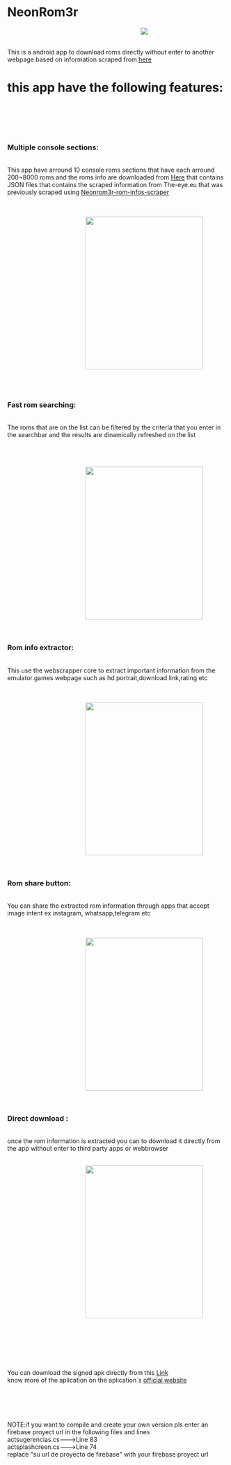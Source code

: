# NeonRom3r

<p align="center"><img src='https://gr3gorywolf.github.io/NeonRom3r/logolarge.png' style='margin-left:25%'/></p>
<br>This is a android app to download roms directly without enter to another webpage based on information scraped from <a href='https://the-eye.eu/public/rom/'>here</a> 
<h1> this app have the following features:</h1>
<br>
<br>
<br>
<br><h3>Multiple console sections:</h3><br>This app have arround 10 console roms sections that have each arround 200~8000 roms and the roms info are downloaded from <a href='https://github.com/Gr3gorywolf/NeonRom3r/tree/master/Rominfos'>Here</a> that contains JSON files that contains the scraped information from The-eye.eu that was previously scraped using  <a href='https://github.com/Gr3gorywolf/Neonrom3r-rom-infos-scraper'>Neonrom3r-rom-infos-scraper</a> 
<br>
<br>
<br><p align="center"><img  height="350" width="270" src='https://gr3gorywolf.github.io/NeonRom3r/sidemenu.jpeg' style='margin-left:25%'/></p><br>
<br><h3>Fast rom searching:</h3><br>The roms that are on the list can be filtered by the criteria that you enter in the searchbar and the results are dinamically refreshed on the list<br>
<br>
<br>
<br><p align="center"><img height="350" width="270" src='https://gr3gorywolf.github.io/NeonRom3r/fastsearching.jpeg' style='margin-left:25%'/></p>
<br><h3>Rom info extractor:</h3><br>This use the webscrapper core to extract important information from the emulator.games webpage such as hd portrait,download link,rating etc
<br>
<br>
<br><p align="center"><img height="350" width="270" src='https://gr3gorywolf.github.io/NeonRom3r/infomenu.jpeg' style='margin-left:25%'/></p>
<br><h3>Rom share button:</h3><br>You can share the extracted rom information through  apps that accept image intent ex instagram, whatsapp,telegram etc
<br>
<br>
<br><p align="center"><img height="350" width="270" src='https://gr3gorywolf.github.io/NeonRom3r/sharedimg.jpeg' style='margin-left:25%'/></p>
<br><h3>Direct download :</h3><br>once the rom information is extracted you can to download it directly from the app without enter to third party apps or webbrowser<br>
<br><p align="center"><img height="350" width="270" src='https://gr3gorywolf.github.io/NeonRom3r/direcdownloading.jpeg' style='margin-left:25%'/></p>
<br>
<br>
<br>
<br>
<br>
<br>You can download the 
signed apk directly from this <a href='https://gr3gorywolf.github.io/NeonRom3r/GR3apps.neonrom3r.apk'>Link</a>
<br>
know more of the aplication on the aplication´s <a href='https://gr3gorywolf.github.io/neonrom3r-webpage/'>official website</a>
<br>
<br>
<br>
<br>
<br>
<br>NOTE:if you want to compile and create your own version pls enter an firebase proyect url in the following files and lines
<br>actsugerencias.cs--->Line 83
<br>actsplashcreen.cs--->Line 74
<br>replace "su url de proyecto de firebase" with your firebase proyect url



